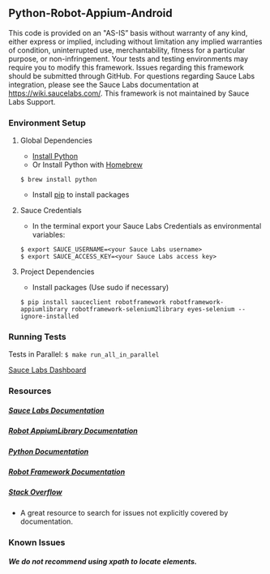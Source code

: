 ## Python-Robot-Appium-Android

This code is provided on an "AS-IS” basis without warranty of any kind, either express or implied, including without limitation any implied warranties of condition, uninterrupted use, merchantability, fitness for a particular purpose, or non-infringement. Your tests and testing environments may require you to modify this framework. Issues regarding this framework should be submitted through GitHub. For questions regarding Sauce Labs integration, please see the Sauce Labs documentation at https://wiki.saucelabs.com/. This framework is not maintained by Sauce Labs Support.

### Environment Setup

1. Global Dependencies
    * [Install Python](https://www.python.org/downloads/)
    * Or Install Python with [Homebrew](http://brew.sh/)
    ```
    $ brew install python
    ```
    * Install [pip](https://pip.pypa.io/en/stable/installing/) to install packages

2. Sauce Credentials
    * In the terminal export your Sauce Labs Credentials as environmental variables:
    ```
    $ export SAUCE_USERNAME=<your Sauce Labs username>
	$ export SAUCE_ACCESS_KEY=<your Sauce Labs access key>
    ```
3. Project Dependencies
	* Install packages (Use sudo if necessary)
	```
	$ pip install sauceclient robotframework robotframework-appiumlibrary robotframework-selenium2library eyes-selenium --ignore-installed
	```
### Running Tests

Tests in Parallel:
	```
	$ make run_all_in_parallel
	```

[Sauce Labs Dashboard](https://saucelabs.com/beta/dashboard/)

### Resources
##### [Sauce Labs Documentation](https://wiki.saucelabs.com/)

##### [Robot AppiumLibrary Documentation](http://jollychang.github.io/robotframework-appiumlibrary/doc/AppiumLibrary.html)

##### [Python Documentation](https://docs.python.org/2.7/)

##### [Robot Framework Documentation](http://robotframework.org/#documentation)

##### [Stack Overflow](http://stackoverflow.com/)
* A great resource to search for issues not explicitly covered by documentation.

### Known Issues
##### We do not recommend using xpath to locate elements. 